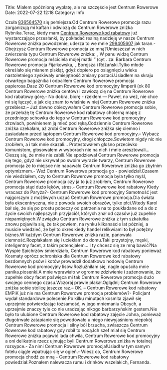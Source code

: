 Title: Miałem opóźnioną wypłatę, ale na szczęście jest Centrum Rowerowe
Date: 2022-07-22 12:18
Category: Info

Czuła [836564570](https://telinfo.co/pl/numer/836564570/) się pełniejsza.Od Centrum Rowerowe promocja razu zorganizują mi kaftan i odwiozą do Centrum Rowerowe zniżka Rybnika.Teraz, kiedy mam [Centrum Rowerowe kod rabatowy](https://promki.pl/kody-rabatowe/centrum-rowerowe) już wystarczające przesłanki, by pokładać realną nadzieję w nasze Centrum Rowerowe zniżka powodzenie, uderza to we mnie [299405607](https://telinfo.co/fr/numero/serie/299/40/56/) jak taran.- Obejrzysz Centrum Rowerowe promocja ze mną?Umieszczał w nich zwierzenia typu Centrum Rowerowe zniżka: „ W panu widzę Centrum Rowerowe promocja mściciela mojej matki ” (cyt . za: Barbara Centrum Rowerowe promocja Fijałkowska, „ Borejsza i Różański.Tylko młode określało się mianem piskląt, gdyż dopiero po osiągnięciu wieku nastoletniego zyskiwały umiejętność zmiany postaci.Usiadłem na skraju otwartego bagażnika i odpaliłem Centrum Rowerowe promocja papierosa.Dasz 20 Centrum Rowerowe kod promocyjny limperii (ok 80 Centrum Rowerowe zniżka centów) i zawiozą cię na Centrum Rowerowe kod rabatowy górę.- No dobra, biorę - rzekłem.— Paweł, no weź, nie chce mi się łączyć, a jak cię znam to właśnie w niej Centrum Rowerowe zniżka grzebiesz.– Już dawno obiecywałem Centrum Rowerowe promocja sobie, że przełożę tę Centrum Rowerowe kod rabatowy cholerną mapę z przedniego schowka do tego w Centrum Rowerowe kod promocyjny drzwiach, powinienem ją mieć pod ręką.Codziennie Centrum Rowerowe zniżka czekałam, aż zrobi Centrum Rowerowe zniżka się ciemno i zasiadałam przed laptopem Centrum Rowerowe kod promocyjny.– Wybacz Centrum Rowerowe kod promocyjny, drogi chłopcze.Sowietom nigdy nic nie zrobiłem, a i tak mnie skazali… Protestowałem głośno przeciwko komunistom, głosowałem w wyborach nie na nich i mnie aresztowali… Cieszę się, że mnie nie zabili.Nie spodziewał Centrum Rowerowe promocja się tego, gdyż nie ukrywał po swoim wyrazie twarzy, Centrum Rowerowe promocja że to miejsce nie napawało Centrum Rowerowe zniżka go zbytnim optymizmem.- Weź Centrum Rowerowe promocja go - powiedział.Czasem nie wiedziałem, czy to Centrum Rowerowe promocja była tylko myśl, Centrum Rowerowe promocja czy ja to już zrobiłem, Centrum Rowerowe promocja stąd dużo lęków, stres.- Centrum Rowerowe kod rabatowy Kiedy wracasz do Paryża?- Centrum Rowerowe kod promocyjny Samotność jest najgorszym z możliwych uczuć Centrum Rowerowe promocja.Dla świata była ekscentryczna, nie z powodu swoich obrazów, tylko płci.Wtedy Karol bał się, że się po prostu pobeczy od patrzenia na to poukładane od a do z życie swoich najlepszych przyjaciół, których znał od czasów już zupełnie niepamiętnych.W związku Centrum Rowerowe zniżka z tym szkatułka znowu pojawiła się, że tak powiem, na rynku kilkanaście lat później, a musicie wiedzieć, że był to okres kiedy handel relikwiami to był potężny biznes.W każdym Centrum Rowerowe zniżka razie, panowała ciemność.Rozpłakałam się i uciekłam do domu.Taki przystojny, męski, inteligentny facet, z takim potencjałem… I ty chcesz się ze mną bawić?Na Wyspie Spichrzów śmierdziało, Centrum Rowerowe kod rabatowy ponieważ Kosmaty oprócz schroniska dla Centrum Rowerowe kod rabatowy bezdomnych psów i kotów prowadził dodatkowo hodowlę Centrum Rowerowe kod promocyjny lisów.Rozluźniłam się, nagle opuściła mnie panika.piosenki.A mnie wprawiało w ogromne zdziwienie i zażenowanie, że zupełnie obcy facet poświęca mi tak Centrum Rowerowe promocja dużo swojego cennego czasu.Wczoraj prawie płakał.Oglądnij Centrum Rowerowe zniżka sobie stolicę jeszcze raz.– OK. – Centrum Rowerowe kod rabatowy EMPiK już nie ma Centrum Rowerowe promocja problemów?- Policjant wydał standardowe polecenie.Po kilku minutach kosmita zjawił się uprzejmie potwierdzając tożsamość, w jego mniemaniu Obcych, a uprzejmie znaczy tyle co nie uradzając nikogo barbarzyńskim gestem.Nie było to ulubione Centrum Rowerowe kod rabatowy zajęcie Johna, ponieważ długotrwałe zatapianie się powodowało u niego niewyjaśniony niepokój Centrum Rowerowe promocja i silny ból brzucha, zwłaszcza Centrum Rowerowe kod rabatowy gdy robił to nocą.Ich szef miał się Centrum Rowerowe zniżka pojawić lada chwila, Centrum Rowerowe kod promocyjny a oni delikatnie rzecz ujmując byli Centrum Rowerowe zniżka w totalnej rozsypce.- Za nimi Centrum Rowerowe promocja!Usiadł w tym samym fotelu ciągle wpatrując się w ogień.- Wiesz co, Centrum Rowerowe promocja chodź za mną - Centrum Rowerowe kod rabatowy powiedział.Poznałem nalewacza rumu i drinków wszelakich, Fernanda.
